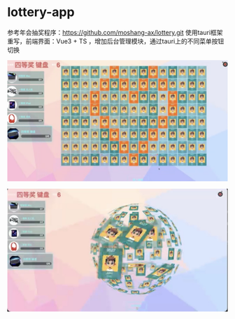 # lottery-app

参考年会抽奖程序：https://github.com/moshang-ax/lottery.git
使用tauri框架重写，前端界面：Vue3 + TS ，增加后台管理模块，通过tauri上的不同菜单按钮切换


![alt text](image.png)

![alt text](image-1.png)
